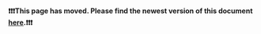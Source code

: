 **❗️❗️❗️This page has moved. Please find the newest version of this document [here](https://polybar.readthedocs.io/en/latest/dev/testing.html).❗️❗️❗️**

